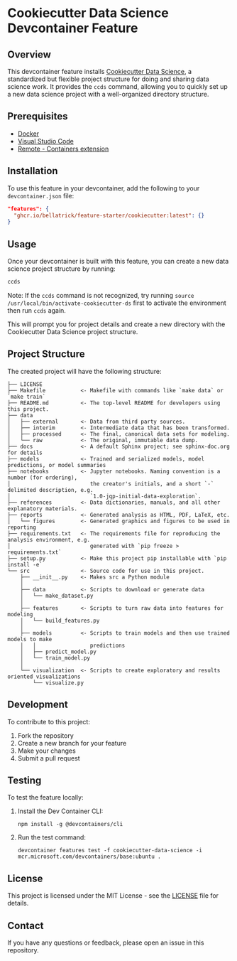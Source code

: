 # Cookiecutter Data Science Devcontainer Feature

## Overview

This devcontainer feature installs [Cookiecutter Data Science](https://cookiecutter-data-science.drivendata.org/), a standardized but flexible project structure for doing and sharing data science work. It provides the `ccds` command, allowing you to quickly set up a new data science project with a well-organized directory structure.

## Prerequisites

- [Docker](https://www.docker.com/)
- [Visual Studio Code](https://code.visualstudio.com/)
- [Remote - Containers extension](https://marketplace.visualstudio.com/items?itemName=ms-vscode-remote.remote-containers)

## Installation

To use this feature in your devcontainer, add the following to your `devcontainer.json` file:

```json
"features": {
  "ghcr.io/bellatrick/feature-starter/cookiecutter:latest": {}
}
```

## Usage

Once your devcontainer is built with this feature, you can create a new data science project structure by running:

```bash
ccds
```
Note: If the `ccds` command is not recognized, try running `source /usr/local/bin/activate-cookiecutter-ds` first to activate the environment then run `ccds` again.

This will prompt you for project details and create a new directory with the Cookiecutter Data Science project structure.

## Project Structure

The created project will have the following structure:

```
├── LICENSE
├── Makefile           <- Makefile with commands like `make data` or `make train`
├── README.md          <- The top-level README for developers using this project.
├── data
│   ├── external       <- Data from third party sources.
│   ├── interim        <- Intermediate data that has been transformed.
│   ├── processed      <- The final, canonical data sets for modeling.
│   └── raw            <- The original, immutable data dump.
├── docs               <- A default Sphinx project; see sphinx-doc.org for details
├── models             <- Trained and serialized models, model predictions, or model summaries
├── notebooks          <- Jupyter notebooks. Naming convention is a number (for ordering),
│                         the creator's initials, and a short `-` delimited description, e.g.
│                         `1.0-jqp-initial-data-exploration`.
├── references         <- Data dictionaries, manuals, and all other explanatory materials.
├── reports            <- Generated analysis as HTML, PDF, LaTeX, etc.
│   └── figures        <- Generated graphics and figures to be used in reporting
├── requirements.txt   <- The requirements file for reproducing the analysis environment, e.g.
│                         generated with `pip freeze > requirements.txt`
├── setup.py           <- Make this project pip installable with `pip install -e`
└── src                <- Source code for use in this project.
    ├── __init__.py    <- Makes src a Python module
    │
    ├── data           <- Scripts to download or generate data
    │   └── make_dataset.py
    │
    ├── features       <- Scripts to turn raw data into features for modeling
    │   └── build_features.py
    │
    ├── models         <- Scripts to train models and then use trained models to make
    │   │                 predictions
    │   ├── predict_model.py
    │   └── train_model.py
    │
    └── visualization  <- Scripts to create exploratory and results oriented visualizations
        └── visualize.py
```

## Development

To contribute to this project:

1. Fork the repository
2. Create a new branch for your feature
3. Make your changes
4. Submit a pull request

## Testing

To test the feature locally:

1. Install the Dev Container CLI:
   ```
   npm install -g @devcontainers/cli
   ```

2. Run the test command:
   ```
   devcontainer features test -f cookiecutter-data-science -i mcr.microsoft.com/devcontainers/base:ubuntu .
   ```

## License

This project is licensed under the MIT License - see the [LICENSE](LICENSE) file for details.

## Contact

If you have any questions or feedback, please open an issue in this repository.